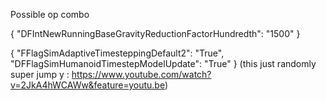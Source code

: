 Possible op combo 

{
    "DFIntNewRunningBaseGravityReductionFactorHundredth": "1500"
}

{
    "FFlagSimAdaptiveTimesteppingDefault2": "True",
    "DFFlagSimHumanoidTimestepModelUpdate": "True"
}
(this just randomly super jump y : https://www.youtube.com/watch?v=2JkA4hWCAWw&feature=youtu.be)
